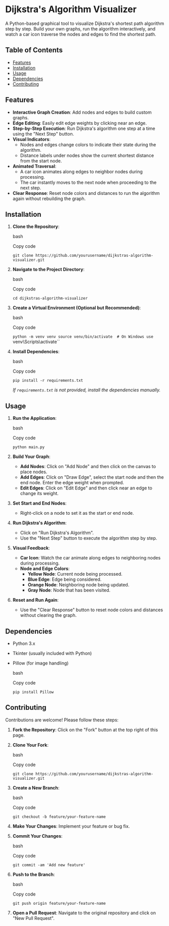 Dijkstra's Algorithm Visualizer
===============================

A Python-based graphical tool to visualize Dijkstra's shortest path algorithm step by step. Build your own graphs, run the algorithm interactively, and watch a car icon traverse the nodes and edges to find the shortest path.

Table of Contents
-----------------

-   [Features](#features)
-   [Installation](#installation)
-   [Usage](#usage)
-   [Dependencies](#dependencies)
-   [Contributing](#contributing)

Features
--------

-   **Interactive Graph Creation**: Add nodes and edges to build custom graphs.
-   **Edge Editing**: Easily edit edge weights by clicking near an edge.
-   **Step-by-Step Execution**: Run Dijkstra's algorithm one step at a time using the "Next Step" button.
-   **Visual Indicators**:
    -   Nodes and edges change colors to indicate their state during the algorithm.
    -   Distance labels under nodes show the current shortest distance from the start node.
-   **Animated Traversal**:
    -   A car icon animates along edges to neighbor nodes during processing.
    -   The car instantly moves to the next node when proceeding to the next step.
-   **Clear Response**: Reset node colors and distances to run the algorithm again without rebuilding the graph.

Installation
------------

1.  **Clone the Repository**:

    bash

    Copy code

    `git clone https://github.com/yourusername/dijkstras-algorithm-visualizer.git`

2.  **Navigate to the Project Directory**:

    bash

    Copy code

    `cd dijkstras-algorithm-visualizer`

3.  **Create a Virtual Environment (Optional but Recommended)**:

    bash

    Copy code

    `python -m venv venv
    source venv/bin/activate  # On Windows use `venv\Scripts\activate``

4.  **Install Dependencies**:

    bash

    Copy code

    `pip install -r requirements.txt`

    *If `requirements.txt` is not provided, install the dependencies manually.*

Usage
-----

1.  **Run the Application**:

    bash

    Copy code

    `python main.py`

2.  **Build Your Graph**:

    -   **Add Nodes**: Click on "Add Node" and then click on the canvas to place nodes.
    -   **Add Edges**: Click on "Draw Edge", select the start node and then the end node. Enter the edge weight when prompted.
    -   **Edit Edges**: Click on "Edit Edge" and then click near an edge to change its weight.
3.  **Set Start and End Nodes**:

    -   Right-click on a node to set it as the start or end node.
4.  **Run Dijkstra's Algorithm**:

    -   Click on "Run Dijkstra's Algorithm".
    -   Use the "Next Step" button to execute the algorithm step by step.
5.  **Visual Feedback**:

    -   **Car Icon**: Watch the car animate along edges to neighboring nodes during processing.
    -   **Node and Edge Colors**:
        -   **Yellow Node**: Current node being processed.
        -   **Blue Edge**: Edge being considered.
        -   **Orange Node**: Neighboring node being updated.
        -   **Gray Node**: Node that has been visited.
6.  **Reset and Run Again**:

    -   Use the "Clear Response" button to reset node colors and distances without clearing the graph.

Dependencies
------------

-   Python 3.x

-   Tkinter (usually included with Python)

-   Pillow (for image handling)

    bash

    Copy code

    `pip install Pillow`

Contributing
------------

Contributions are welcome! Please follow these steps:

1.  **Fork the Repository**: Click on the "Fork" button at the top right of this page.

2.  **Clone Your Fork**:

    bash

    Copy code

    `git clone https://github.com/yourusername/dijkstras-algorithm-visualizer.git`

3.  **Create a New Branch**:

    bash

    Copy code

    `git checkout -b feature/your-feature-name`

4.  **Make Your Changes**: Implement your feature or bug fix.

5.  **Commit Your Changes**:

    bash

    Copy code

    `git commit -am 'Add new feature'`

6.  **Push to the Branch**:

    bash

    Copy code

    `git push origin feature/your-feature-name`

7.  **Open a Pull Request**: Navigate to the original repository and click on "New Pull Request".
